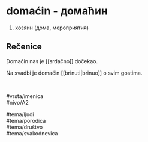 # domaćin - домаћин

1. хозяин (дома, мероприятия)  

## Rečenice

Domaćin nas je [[srdačno]] dočekao.

Na svadbi je domaćin [[brinuti|brinuo]] o svim gostima.

<br>

#vrsta/imenica  
#nivo/A2  

#tema/ljudi  
#tema/porodica  
#tema/društvo  
#tema/svakodnevica
